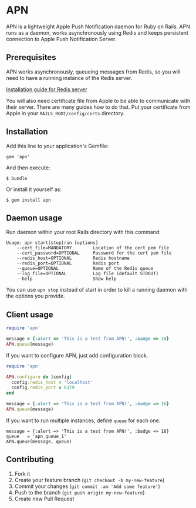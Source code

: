 # APN

APN is a lightweight Apple Push Notification daemon for Ruby on Rails. APN runs as a daemon, works asynchronously using Redis and keeps persistent connection to Apple Push Notification Server.

## Prerequisites

APN works asynchronously, queueing messages from Redis, so you will need to have a running instance of the Redis server.

[Installation guide for Redis server](http://redis.io/topics/quickstart)

You will also need certificate file from Apple to be able to communicate with their server.
There are many guides how to do that. Put your certificate from Apple in your ```RAILS_ROOT/config/certs``` directory.

## Installation

Add this line to your application's Gemfile:

    gem 'apn'

And then execute:

    $ bundle

Or install it yourself as:

    $ gem install apn

## Daemon usage

Run daemon within your root Rails directory with this command:

```
Usage: apn start|stop|run [options]
    --cert_file=MANDATORY        Location of the cert pem file
    --cert_password=OPTIONAL     Password for the cert pem file
    --redis_host=OPTIONAL        Redis hostname
    --redis_port=OPTIONAL        Redis port
    --queue=OPTIONAL             Name of the Redis queue
    --log_file=OPTIONAL          Log file (default STDOUT)
    --help                       Show help
```

You can use ```apn stop``` instead of start in order to kill a running daemon with the options you provide.

## Client usage

```ruby
require 'apn'

message = {:alert => 'This is a test from APN!', :badge => 16}
APN.queue(message)
```

If you want to configure APN, just add configuration block.

```ruby
require 'apn'

APN.configure do |config|
  config.redis_host = 'localhost'
  config.redis_port = 6379
end

message = {:alert => 'This is a test from APN!', :badge => 16}
APN.queue(message)
```

If you want to run multiple instances, define ```queue``` for each one.

```
message = {:alert => 'This is a test from APN!', :badge => 16}
queue   = 'apn_queue_1'
APN.queue(message, queue)
```

## Contributing

1. Fork it
2. Create your feature branch (`git checkout -b my-new-feature`)
3. Commit your changes (`git commit -am 'Add some feature'`)
4. Push to the branch (`git push origin my-new-feature`)
5. Create new Pull Request
